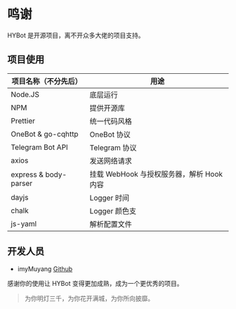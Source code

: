 # 鸣谢

HYBot 是开源项目，离不开众多大佬的项目支持。

## 项目使用

| 项目名称（不分先后）  | 用途                                      |
| --------------------- | ----------------------------------------- |
| Node.JS               | 底层运行                                  |
| NPM                   | 提供开源库                                |
| Prettier              | 统一代码风格                              |
| OneBot & go-cqhttp    | OneBot 协议                               |
| Telegram Bot API      | Telegram 协议                             |
| axios                 | 发送网络请求                              |
| express & body-parser | 挂载 WebHook 与授权服务器，解析 Hook 内容 |
| dayjs                 | Logger 时间                               |
| chalk                 | Logger 颜色支                             |
| js-yaml               | 解析配置文件                              |

## 开发人员

- imyMuyang [Github](https://github.com/imyMuyang)

感谢你的使用让 HYBot 变得更加成熟，成为一个更优秀的项目。

>  为你明灯三千，为你花开满城，为你所向披靡。

